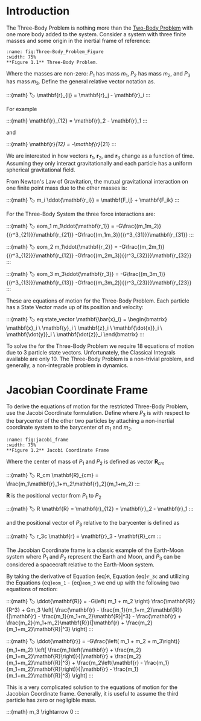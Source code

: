 
# Introduction 

The Three-Body Problem is nothing more than the [Two-Body Problem](../Classical_Orbital_Elements/Two_Body_Problem.md) with one more body added to the system. Consider a system with three finite masses and some origin in the inertial frame of reference:

```{figure} ./images/three-body_image.png
:name: fig:Three-Body_Problem_Figure
:width: 75%
**Figure 1.1** Three-Body Problem.
```


Where the masses are non-zero: $P_1$ has mass $m_1$, $P_2$ has mass $m_2$, and $P_3$ has mass $m_3$. Define the general relative vector notation as.

:::{math}
:label:
\mathbf{r}_{ij} = \mathbf{r}_j - \mathbf{r}_i
:::

For example

:::{math}
\mathbf{r}_{12} = \mathbf{r}_2 - \mathbf{r}_1
:::

and 

:::{math}
\mathbf{r}_{12} = -\mathbf{r}_{21}
:::

We are interested in how vectors $\mathbf{r}_1$, $\mathbf{r}_2$, and $\mathbf{r}_3$ change as a function of time. Assuming they only interact gravitationally and each particle has a uniform spherical gravitational field.

From Newton's Law of Gravitation, the mutual gravitational interaction on one finite point mass due to the other masses is:

:::{math}
:label:
m_i \ddot{\mathbf{r_i}} = \mathbf{F_ij} + \mathbf{F_ik} 
:::

For the Three-Body System the three force interactions are:

:::{math}
:label: eom_1
m_1\ddot{\mathbf{r_1}} = -G\frac{(m_1m_2)}{{r^3_{21}}}\mathbf{r_{21}} -G\frac{(m_1m_3)}{{r^3_{31}}}\mathbf{r_{31}}
:::

:::{math}
:label: eom_2
m_1\ddot{\mathbf{r_2}} = -G\frac{(m_2m_1)}{{r^3_{12}}}\mathbf{r_{12}} -G\frac{(m_2m_3)}{{r^3_{32}}}\mathbf{r_{32}}
:::

:::{math}
:label: eom_3
m_3\ddot{\mathbf{r_3}} = -G\frac{(m_3m_1)}{{r^3_{13}}}\mathbf{r_{13}} -G\frac{(m_3m_2)}{{r^3_{23}}}\mathbf{r_{23}}
:::

These are equations of motion for the Three-Body Problem. 
Each particle has a State Vector made up of its position and velocity:

:::{math}
:label: eq:state_vector
\mathbf{\bar{x}_i} = \begin{bmatrix} 
    \mathbf{x}_i \\ \mathbf{y}_i \\ \mathbf{z}_i \\
    \mathbf{\dot{x}}_i \\ \mathbf{\dot{y}}_i \\ \mathbf{\dot{z}}_i
\end{bmatrix}
:::

To solve the for the Three-Body Problem we require 18 equations of motion due to 3 particle state vectors. Unfortunately, the Classical Integrals available are only 10. The Three-Body Problem is a non-trivial problem, and generally, a non-integrable problem in dynamics. 

# Jacobian Coordinate Frame

To derive the equations of motion for the restricted Three-Body Problem, use the Jacobi Coordinate formulation. Define where $P_3$ is with respect to the barycenter of the other two particles by attaching a non-inertial coordinate system to the barycenter of $m_1$ and $m_2$.

```{figure} ./images/jacobi_frame.png
:name: fig:jacobi_frame
:width: 75%
**Figure 1.2** Jacobi Coordinate Frame
```

Where the center of mass of $P_1$ and $P_2$ is defined as vector $\mathbf{R}_{cm}$

:::{math}
:label: R_cm
\mathbf{R}_{cm} = \frac{m_1\mathbf{r}_1+m_2\mathbf{r}_2}{m_1+m_2}
:::

$\mathbf{R}$ is the positional vector from $P_1$ to $P_2$

:::{math}
:label: R
\mathbf{R} = \mathbf{r}_{12} = \mathbf{r}_2 - \mathbf{r}_1
:::

and the positional vector of $P_3$ relative to the barycenter is defined as

:::{math}
:label: r_3c
\mathbf{r} = \mathbf{r}_3 - \mathbf{R}_cm
:::

The Jacobian Coordinate frame is a classic example of the Earth-Moon system where $P_1$ and $P_2$ represent the Earth and Moon, and $P_3$ can be considered a spacecraft relative to the Earth-Moon system. 

By taking the derivative of Equation {eq}`R`, Equation {eq}`r_3c` and utilizing the Equations {eq}`eom_1` - {eq}`eom_3` we end up with the following two equations of motion:

:::{math}
:label:
\ddot{\mathbf{R}} = -G\left( m_1 + m_2 \right) \frac{\mathbf{R}}{R^3} + Gm_3 \left[ \frac{\mathbf{r} - \frac{m_1}{m_1+m_2}\mathbf{R}}{|\mathbf{r} - \frac{m_1}{m_1+m_2}\mathbf{R}|^3} - \frac{\mathbf{r} + \frac{m_2}{m_1+m_2}\mathbf{R}}{|\mathbf{r} + \frac{m_2}{m_1+m_2}\mathbf{R}|^3} \right]
:::

:::{math}
:label:
\ddot{\mathbf{r}} = -G\frac{\left( m_1 + m_2 + m_3\right)}{m_1+m_2} \left[ \frac{m_1\left(\mathbf{r} + \frac{m_2}{m_1+m_2}\mathbf{R}\right)}{|\mathbf{r} + \frac{m_2}{m_1+m_2}\mathbf{R}|^3} + \frac{m_2\left(\mathbf{r} - \frac{m_1}{m_1+m_2}\mathbf{R}\right)}{|\mathbf{r} - \frac{m_1}{m_1+m_2}\mathbf{R}|^3} \right]
:::

This is a very complicated solution to the equations of motion for the Jacobian Coordinate frame. Generally, it is useful to assume the third particle has zero or negligible mass.

:::{math}
m_3 \rightarrow 0
:::

